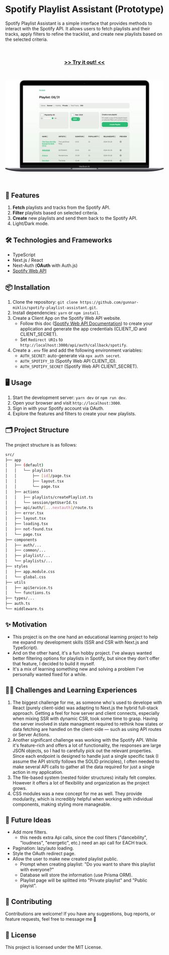 # Spotify Playlist Assistant (Prototype)

Spotify Playlist Assistant is a simple interface that provides methods to interact with the Spotify API. It allows users to fetch playlists and their tracks, apply filters to refine the tracklist, and create new playlists based on the selected criteria.

&nbsp;

<div align='center' >

### [**>> Try it out! <<**](https://spotify-playlist-assistant.vercel.app/)

</div>

&nbsp;

![Screenshot](/public/screenshot.webp)

&nbsp;

## 🚀 Features

1. **Fetch** playlists and tracks from the Spotify API.
2. **Filter** playlists based on selected criteria.
3. **Create** new playlists and send them back to the Spotify API.
4. Light/Dark mode.

## 🛠️ Technologies and Frameworks

- TypeScript
- Next.js / React
- Next-Auth (**OAuth** with Auth.js)
- [Spotify Web API](https://developer.spotify.com/documentation/web-api)

## 📦 Installation

1. Clone the repository: `git clone https://github.com/gunnar-miklis/spotify-playlist-assistant.git`.
2. Install dependencies: `yarn` or `npm install`.
3. Create a Client App on the Spotify Web API website.
    - Follow this doc ([Spotify Web API Documentation](https://developer.spotify.com/documentation/web-api/concepts/apps)) to create your application and generate the app credentials (CLIENT_ID and CLIENT_SECRET).
    - Set `Redirect URIs` to `http://localhost:3000/api/auth/callback/spotify`.
4. Create a `.env` file and add the following environment variables:
    - `AUTH_SECRET`: auto-generate via `npx auth secret`.
    - `AUTH_SPOTIFY_ID` (Spotify Web API CLIENT_ID).
    - `AUTH_SPOTIFY_SECRET` (Spotify Web API CLIENT_SECRET).

## 🖥️ Usage

1. Start the development server: `yarn dev` or `npm run dev`.
2. Open your browser and visit `http://localhost:3000`.
3. Sign in with your Spotify account via OAuth.
4. Explore the features and filters to create your new playlists.

## 🗂️ Project Structure

The project structure is as follows:

```bash
src/
├── app
│   ├── (default)
│   │   └── playlists
│   │       ├── [id]/page.tsx
│   │       ├── layout.tsx
│   │       └── page.tsx
│   ├── actions
│   │   ├── playlists/createPlaylist.ts
│   │   └── session/getUserId.ts
│   ├── api/auth/[...nextauth]/route.ts
│   ├── error.tsx
│   ├── layout.tsx
│   ├── loading.tsx
│   ├── not-found.tsx
│   └── page.tsx
├── components
│   ├── auth/...
│   ├── common/...
│   ├── playlist/...
│   └── playlists/...
├── styles
│   ├── app.module.css
│   └── global.css
├── utils
│   ├── apiService.ts
│   └── functions.ts
├── types/...
├── auth.ts
└── middleware.ts
```

## ✨ Motivation

- This project is on the one hand an educational learning project to help me expand my development skills (SSR and CSR with Next.js and TypeScript).
- And on the other hand, it's a fun hobby project. I've always wanted better filtering options for playlists in Spotify, but since they don't offer that feature, I decided to build it myself.
- It's a mix of learning something new and solving a problem I've personally wanted fixed for a while.

## 🧗‍♂️ Challenges and Learning Experiences

1. The biggest challenge for me, as someone who's used to develope with React  (purely client-side) was adapting to Next.js the hybrid full-stack approach. Getting a feel for how server and client connects, especially when mixing SSR with dynamic CSR, took some time to grasp. Having the server involved in state managment required to rethink how states or data fetching are handled on the client-side — such as using API routes or Server Actions.
2. Another significant challenge was working with the Spotify API. While it's feature-rich and offers a lot of functionality, the responses are large JSON objects, so I had to carefully pick out the relevant properties. Since each endpoint is designed to handle just a single specific task (I assume the API strictly follows the SOLID principles), I often needed to make several API calls to gather all the data required for just a single action in my application.
3. The file-based system (nested folder structures) initally felt complex. However it offers a lot of flexibility and organization as the project grows.
4. CSS modules was a new concept for me as well. They provide modularity, which is incredibly helpful when working with individual components, making styling more manageable.

## 💭 Future Ideas

- Add more filters.
  - this needs extra Api calls, since the cool filters ("dancebility", "loudness", "energetic", etc.) need an api call for EACH track.
- Pagination: lazy/auto loading.
- Style the OAuth redirect page.
- Allow the user to make new created playlist public.
  - Prompt when creating playlist: "Do you want to share this playlist with everyone?"
  - Database will store the information (use Prisma ORM).
  - Playlist page will be splitted into "Private playlist" and "Public playist".

## 🤝 Contributing

Contributions are welcome! If you have any suggestions, bug reports, or feature requests, feel free to message me 🙂

## 📜 License

This project is licensed under the MIT License.
